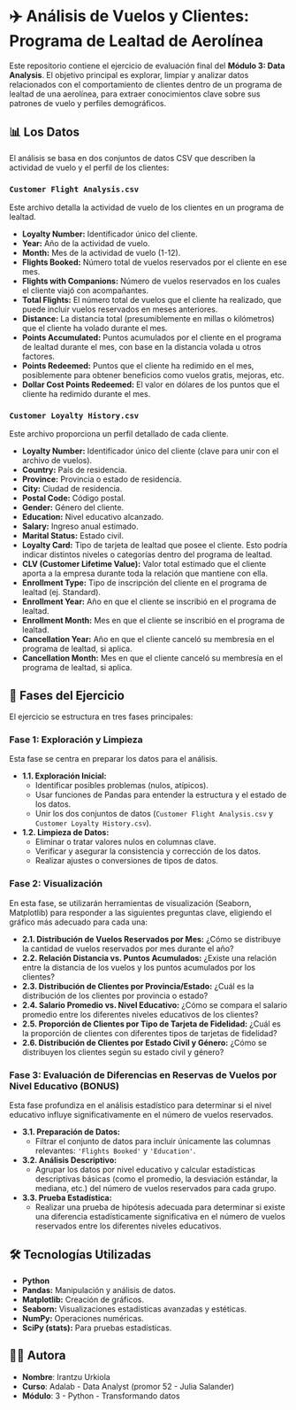 # ✈️ Análisis de Vuelos y Clientes: Programa de Lealtad de Aerolínea

Este repositorio contiene el ejercicio de evaluación final del **Módulo 3: Data Analysis**. El objetivo principal es explorar, limpiar y analizar datos relacionados con el comportamiento de clientes dentro de un programa de lealtad de una aerolínea, para extraer conocimientos clave sobre sus patrones de vuelo y perfiles demográficos.

## 📊 Los Datos

El análisis se basa en dos conjuntos de datos CSV que describen la actividad de vuelo y el perfil de los clientes:

### `Customer Flight Analysis.csv`

Este archivo detalla la actividad de vuelo de los clientes en un programa de lealtad.

* **Loyalty Number:** Identificador único del cliente.
* **Year:** Año de la actividad de vuelo.
* **Month:** Mes de la actividad de vuelo (1-12).
* **Flights Booked:** Número total de vuelos reservados por el cliente en ese mes.
* **Flights with Companions:** Número de vuelos reservados en los cuales el cliente viajó con acompañantes.
* **Total Flights:** El número total de vuelos que el cliente ha realizado, que puede incluir vuelos reservados en meses anteriores.
* **Distance:** La distancia total (presumiblemente en millas o kilómetros) que el cliente ha volado durante el mes.
* **Points Accumulated:** Puntos acumulados por el cliente en el programa de lealtad durante el mes, con base en la distancia volada u otros factores.
* **Points Redeemed:** Puntos que el cliente ha redimido en el mes, posiblemente para obtener beneficios como vuelos gratis, mejoras, etc.
* **Dollar Cost Points Redeemed:** El valor en dólares de los puntos que el cliente ha redimido durante el mes.

### `Customer Loyalty History.csv`

Este archivo proporciona un perfil detallado de cada cliente.

* **Loyalty Number:** Identificador único del cliente (clave para unir con el archivo de vuelos).
* **Country:** País de residencia.
* **Province:** Provincia o estado de residencia.
* **City:** Ciudad de residencia.
* **Postal Code:** Código postal.
* **Gender:** Género del cliente.
* **Education:** Nivel educativo alcanzado.
* **Salary:** Ingreso anual estimado.
* **Marital Status:** Estado civil.
* **Loyalty Card:** Tipo de tarjeta de lealtad que posee el cliente. Esto podría indicar distintos niveles o categorías dentro del programa de lealtad.
* **CLV (Customer Lifetime Value):** Valor total estimado que el cliente aporta a la empresa durante toda la relación que mantiene con ella.
* **Enrollment Type:** Tipo de inscripción del cliente en el programa de lealtad (ej. Standard).
* **Enrollment Year:** Año en que el cliente se inscribió en el programa de lealtad.
* **Enrollment Month:** Mes en que el cliente se inscribió en el programa de lealtad.
* **Cancellation Year:** Año en que el cliente canceló su membresía en el programa de lealtad, si aplica.
* **Cancellation Month:** Mes en que el cliente canceló su membresía en el programa de lealtad, si aplica.

## 🚀 Fases del Ejercicio

El ejercicio se estructura en tres fases principales:

### Fase 1: Exploración y Limpieza

Esta fase se centra en preparar los datos para el análisis.

* **1.1. Exploración Inicial:**
    * Identificar posibles problemas (nulos, atípicos).
    * Usar funciones de Pandas para entender la estructura y el estado de los datos.
    * Unir los dos conjuntos de datos (`Customer Flight Analysis.csv` y `Customer Loyalty History.csv`).
* **1.2. Limpieza de Datos:**
    * Eliminar o tratar valores nulos en columnas clave.
    * Verificar y asegurar la consistencia y corrección de los datos.
    * Realizar ajustes o conversiones de tipos de datos.

### Fase 2: Visualización

En esta fase, se utilizarán herramientas de visualización (Seaborn, Matplotlib) para responder a las siguientes preguntas clave, eligiendo el gráfico más adecuado para cada una:

* **2.1. Distribución de Vuelos Reservados por Mes:** ¿Cómo se distribuye la cantidad de vuelos reservados por mes durante el año?
* **2.2. Relación Distancia vs. Puntos Acumulados:** ¿Existe una relación entre la distancia de los vuelos y los puntos acumulados por los clientes?
* **2.3. Distribución de Clientes por Provincia/Estado:** ¿Cuál es la distribución de los clientes por provincia o estado?
* **2.4. Salario Promedio vs. Nivel Educativo:** ¿Cómo se compara el salario promedio entre los diferentes niveles educativos de los clientes?
* **2.5. Proporción de Clientes por Tipo de Tarjeta de Fidelidad:** ¿Cuál es la proporción de clientes con diferentes tipos de tarjetas de fidelidad?
* **2.6. Distribución de Clientes por Estado Civil y Género:** ¿Cómo se distribuyen los clientes según su estado civil y género?

### Fase 3: Evaluación de Diferencias en Reservas de Vuelos por Nivel Educativo (BONUS)

Esta fase profundiza en el análisis estadístico para determinar si el nivel educativo influye significativamente en el número de vuelos reservados.

* **3.1. Preparación de Datos:**
    * Filtrar el conjunto de datos para incluir únicamente las columnas relevantes: `'Flights Booked'` y `'Education'`.
* **3.2. Análisis Descriptivo:**
    * Agrupar los datos por nivel educativo y calcular estadísticas descriptivas básicas (como el promedio, la desviación estándar, la mediana, etc.) del número de vuelos reservados para cada grupo.
* **3.3. Prueba Estadística:**
    * Realizar una prueba de hipótesis adecuada para determinar si existe una diferencia estadísticamente significativa en el número de vuelos reservados entre los diferentes niveles educativos.

## 🛠️ Tecnologías Utilizadas

* **Python**
* **Pandas:** Manipulación y análisis de datos.
* **Matplotlib:** Creación de gráficos.
* **Seaborn:** Visualizaciones estadísticas avanzadas y estéticas.
* **NumPy:** Operaciones numéricas.
* **SciPy (stats):** Para pruebas estadísticas.

## 👩‍💻 Autora

- **Nombre**: Irantzu Urkiola 
- **Curso**: Adalab - Data Analyst (promor 52 - Julia Salander)
- **Módulo**: 3 - Python - Transformando datos
